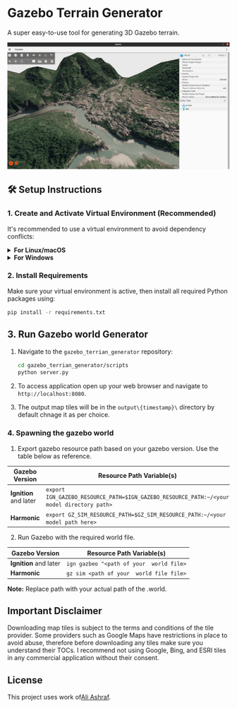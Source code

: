 # Gazebo Terrain Generator

A super easy-to-use tool for generating 3D Gazebo terrain.

<p align="center">
  <a href="https://www.youtube.com/watch?v=pxL2UF9xl_w">
    <img src="gif/thumnail.png" alt="Project Demo" width="1050"/>
  </a>
</p>



## 🛠️ Setup Instructions

### 1. Create and Activate Virtual Environment (Recommended)

It's recommended to use a virtual environment to avoid dependency conflicts:

<details>
<summary><strong>For Linux/macOS</strong></summary>

```bash
python3 -m venv venv
source venv/bin/activate
```

</details>

<details>
<summary><strong>For Windows</strong></summary>

```bash
python -m venv venv
venv\Scripts\activate
```

</details>

### 2. Install Requirements

Make sure your virtual environment is active, then install all required Python packages using:

```bash
pip install -r requirements.txt
```


## 3. Run Gazebo world Generator
1. Navigate to the `gazebo_terrian_generator` repository:

   ```bash
   cd gazebo_terrian_generator/scripts
   python server.py
   ```

2. To access application open up your web browser and navigate to `http://localhost:8080`.
3. The output map tiles will be in the `output\{timestamp}\` directory by default chnage it as per choice.


### 4. Spawning the gazebo world
1. Export gazebo resource path based on your gazebo version. Use the table below as reference.

| Gazebo Version |  Resource Path Variable(s)|
|----------------|---------------------------|
| **Ignition** and later | `export IGN_GAZEBO_RESOURCE_PATH=$IGN_GAZEBO_RESOURCE_PATH:~/<your model directory path>` |
| **Harmonic**    | `export GZ_SIM_RESOURCE_PATH=$GZ_SIM_RESOURCE_PATH:~/<your model path here>` |

2. Run Gazebo with the required world file.

| Gazebo Version |  Resource Path Variable(s)|
|----------------|---------------------------|
| **Ignition** and later | `ign gazbeo "<path of your  world file>` |
| **Harmonic**    |  `gz sim <path of your  world file file>` |

**Note:** Replace path with your actual path of the .world.


## Important Disclaimer

Downloading map tiles is subject to the terms and conditions of the tile provider. Some providers such as Google Maps have restrictions in place to avoid abuse, therefore before downloading any tiles make sure you understand their TOCs. I recommend not using Google, Bing, and ESRI tiles in any commercial application without their consent.

## License

This project uses work of[Ali Ashraf](http://aliashraf.net).
